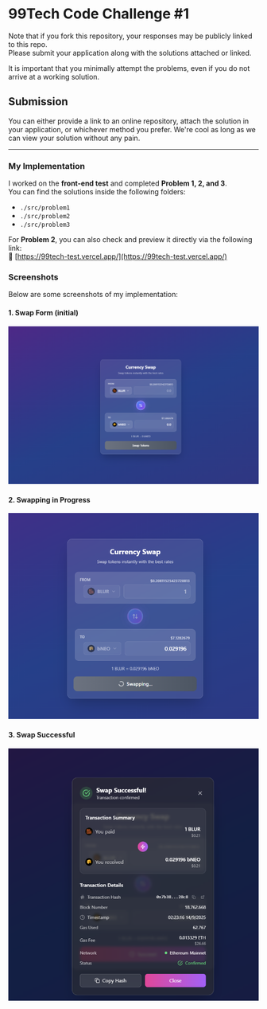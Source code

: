 # 99Tech Code Challenge #1 #

Note that if you fork this repository, your responses may be publicly linked to this repo.  
Please submit your application along with the solutions attached or linked.   

It is important that you minimally attempt the problems, even if you do not arrive at a working solution.

## Submission ##
You can either provide a link to an online repository, attach the solution in your application, or whichever method you prefer.
We're cool as long as we can view your solution without any pain.


---

### My Implementation
I worked on the **front-end test** and completed **Problem 1, 2, and 3**.  
You can find the solutions inside the following folders:

- `./src/problem1`
- `./src/problem2`
- `./src/problem3`

For **Problem 2**, you can also check and preview it directly via the following link:  
🔗 [https://99tech-test.vercel.app/](https://99tech-test.vercel.app/)

### Screenshots
Below are some screenshots of my implementation:

#### 1. Swap Form (initial)
![Swap Form](./screenshots/ui.png)

#### 2. Swapping in Progress
![Swapping](./screenshots/swaping.png)

#### 3. Swap Successful
![Swap Successful](./screenshots/success.png)
